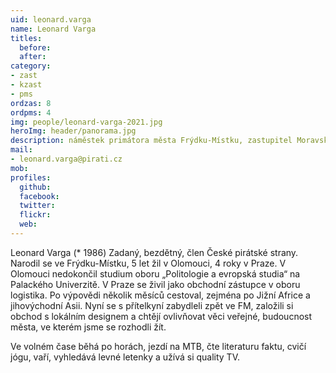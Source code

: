 ```yaml
---
uid: leonard.varga
name: Leonard Varga
titles:
  before:
  after:
category:
- zast
- kzast
- pms
ordzas: 8
ordpms: 4
img: people/leonard-varga-2021.jpg
heroImg: header/panorama.jpg
description: náměstek primátora města Frýdku-Místku, zastupitel Moravskoslezského kraje, předseda místního sdružení Frýdecko-Místecko # kratký popis, max 160 znaků
mail:
- leonard.varga@pirati.cz
mob:
profiles:
  github:                 
  facebook:
  twitter: 		  
  flickr:
  web:
---
```


Leonard Varga (* 1986) Zadaný, bezdětný, člen České pirátské strany. Narodil se ve Frýdku-Místku, 5 let žil v Olomouci, 4 roky v Praze. V Olomouci nedokončil studium oboru „Politologie a evropská studia“ na Palackého Univerzitě. V Praze se živil jako obchodní zástupce v oboru logistika. Po výpovědi několik měsíců cestoval, zejména po Jižní Africe a jihovýchodní Asii. Nyní se s přítelkyní zabydleli zpět ve FM, založili si obchod s lokálním designem a chtějí ovlivňovat věci veřejné, budoucnost města, ve kterém jsme se rozhodli žít.

Ve volném čase běhá po horách, jezdí na MTB, čte literaturu faktu, cvičí jógu, vaří, vyhledává levné letenky a užívá si quality TV.
